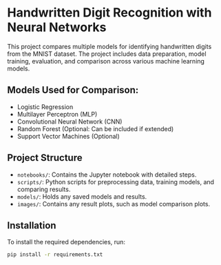 # Handwritten Digit Recognition with Neural Networks

This project compares multiple models for identifying handwritten digits from the MNIST dataset. The project includes data preparation, model training, evaluation, and comparison across various machine learning models.

## Models Used for Comparison:
- Logistic Regression
- Multilayer Perceptron (MLP)
- Convolutional Neural Network (CNN)
- Random Forest (Optional: Can be included if extended)
- Support Vector Machines (Optional)

## Project Structure

- `notebooks/`: Contains the Jupyter notebook with detailed steps.
- `scripts/`: Python scripts for preprocessing data, training models, and comparing results.
- `models/`: Holds any saved models and results.
- `images/`: Contains any result plots, such as model comparison plots.

## Installation

To install the required dependencies, run:

```bash
pip install -r requirements.txt
